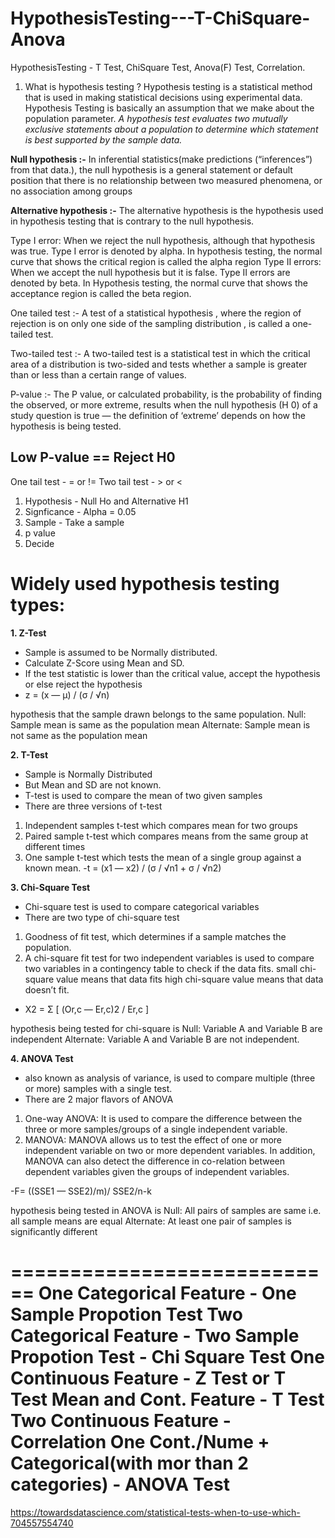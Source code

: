 # HypothesisTesting---T-ChiSquare-Anova
HypothesisTesting - T Test, ChiSquare Test, Anova(F) Test, Correlation.

1. What is hypothesis testing ?
Hypothesis testing is a statistical method that is used in making statistical decisions using experimental data. Hypothesis Testing is basically an assumption that we make about the population parameter.
_A hypothesis test evaluates two mutually exclusive statements about a population to determine which statement is best supported by the sample data._

__Null hypothesis :-__ In inferential statistics(make predictions (“inferences”) from that data.), the null hypothesis is a general statement or default position that there is no relationship between two measured phenomena, or no association among groups

__Alternative hypothesis :-__ The alternative hypothesis is the hypothesis used in hypothesis testing that is contrary to the null hypothesis.

Type I error: When we reject the null hypothesis, although that hypothesis was true. Type I error is denoted by alpha. In hypothesis testing, the normal curve that shows the critical region is called the alpha region
Type II errors: When we accept the null hypothesis but it is false. Type II errors are denoted by beta. In Hypothesis testing, the normal curve that shows the acceptance region is called the beta region.

One tailed test :- A test of a statistical hypothesis , where the region of rejection is on only one side of the sampling distribution , is called a one-tailed test.

Two-tailed test :- A two-tailed test is a statistical test in which the critical area of a distribution is two-sided and tests whether a sample is greater than or less than a certain range of values.

P-value :- The P value, or calculated probability, is the probability of finding the observed, or more extreme, results when the null hypothesis (H 0) of a study question is true — the definition of ‘extreme’ depends on how the hypothesis is being tested.

__Low P-value == Reject H0__
---------------------------------------------------------------------------------------------------------------------------------------------------------------------------------

One tail test - = or !=
Two tail test - > or <

1. Hypothesis - Null Ho and Alternative H1
2. Signficance - Alpha = 0.05
3. Sample - Take a sample
4. p value
5. Decide

# Widely used hypothesis testing types:

__1. Z-Test__
- Sample is assumed to be Normally distributed.
- Calculate Z-Score using Mean and SD.
- If the test statistic is lower than the critical value, accept the hypothesis or else reject the hypothesis
- z = (x — μ) / (σ / √n)

hypothesis that the sample drawn belongs to the same population.
Null: Sample mean is same as the population mean
Alternate: Sample mean is not same as the population mean


__2. T-Test__
- Sample is Normally Distributed
- But Mean and SD are not known.
- T-test is used to compare the mean of two given samples
- There are three versions of t-test
1. Independent samples t-test which compares mean for two groups
2. Paired sample t-test which compares means from the same group at different times
3. One sample t-test which tests the mean of a single group against a known mean.
-t = (x1 — x2) / (σ / √n1 + σ / √n2)


__3. Chi-Square Test__
- Chi-square test is used to compare categorical variables
- There are two type of chi-square test
1. Goodness of fit test, which determines if a sample matches the population.
2. A chi-square fit test for two independent variables is used to compare two variables in a contingency table to check if the data fits.
  small chi-square value means that data fits
  high chi-square value means that data doesn’t fit.
- Χ2 = Σ [ (Or,c — Er,c)2 / Er,c ]
  
hypothesis being tested for chi-square is
Null: Variable A and Variable B are independent
Alternate: Variable A and Variable B are not independent.


__4. ANOVA Test__
- also known as analysis of variance, is used to compare multiple (three or more) samples with a single test.
- There are 2 major flavors of ANOVA
1. One-way ANOVA: It is used to compare the difference between the three or more samples/groups of a single independent variable.
2. MANOVA: MANOVA allows us to test the effect of one or more independent variable on two or more dependent variables. In addition, MANOVA can also detect the difference in co-relation between dependent variables given the groups of independent variables.

-F= ((SSE1 — SSE2)/m)/ SSE2/n-k

hypothesis being tested in ANOVA is
Null: All pairs of samples are same i.e. all sample means are equal
Alternate: At least one pair of samples is significantly different

============================
One Categorical Feature - One Sample Propotion Test
Two Categorical Feature - Two Sample Propotion Test - Chi Square Test
One Continuous Feature - Z Test or T Test
Mean and Cont. Feature - T Test
Two Continuous Feature - Correlation
One Cont./Nume + Categorical(with mor than 2 categories) - ANOVA Test
============================

https://towardsdatascience.com/statistical-tests-when-to-use-which-704557554740
